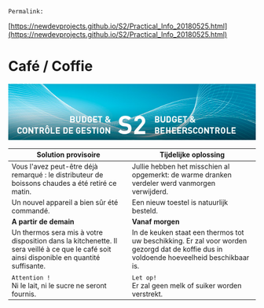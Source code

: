 <link rel="stylesheet" href="https://newdevprojects.github.io/S2/S2.css">

    Permalink: 

[https://newdevprojects.github.io/S2/Practical_Info_20180525.html](https://newdevprojects.github.io/S2/Practical_Info_20180525.html)
# Café / Coffie

![](header.jpg)

| Solution provisoire | Tijdelijke oplossing |
| --- | --- | 
| Vous l'avez peut-être déjà remarqué : le distributeur de boissons chaudes a été retiré ce matin. | Jullie hebben het misschien al opgemerkt: de  warme dranken verdeler werd vanmorgen verwijderd. |
| Un nouvel appareil a bien sûr été commandé. | Een nieuw toestel is natuurlijk besteld. |
| **A partir de demain** | **Vanaf morgen** |
| Un thermos sera mis à votre disposition dans la kitchenette. Il sera veillé à ce que le café soit ainsi disponible en quantité suffisante.  | In de keuken staat een thermos tot uw beschikking. Er zal voor worden gezorgd dat de koffie dus in voldoende hoeveelheid beschikbaar is. |
| `Attention !`<br>Ni le lait, ni le sucre ne seront fournis. | `Let op!`<br> Er zal geen melk of suiker worden verstrekt. |




